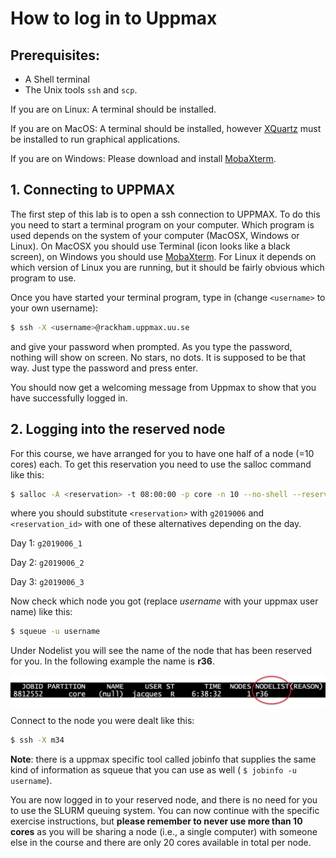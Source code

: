 # How to log in to Uppmax

## Prerequisites:

* A Shell terminal
* The Unix tools `ssh` and `scp`.

If you are on Linux: A terminal should be installed.

If you are on MacOS: A terminal should be installed, however [XQuartz](https://www.xquartz.org/)
must be installed to run graphical applications.

If you are on Windows: Please download and install [MobaXterm](http://mobaxterm.mobatek.net).

## 1. Connecting to UPPMAX

The first step of this lab is to open a ssh connection to UPPMAX. To do this you need
to start a terminal program on your computer. Which program is used depends on the
system of your computer (MacOSX, Windows or Linux). On MacOSX you should use Terminal
(icon looks like a black screen), on Windows you should use
[MobaXterm](http://mobaxterm.mobatek.net). For Linux it depends on which version of
Linux you are running, but it should be fairly obvious which program to use.

Once you have started your terminal program, type in (change `<username>` to your own username):

```bash
$ ssh -X <username>@rackham.uppmax.uu.se
```

and give your password when prompted. As you type the password, nothing will show on
screen. No stars, no dots. It is supposed to be that way. Just type the password and
press enter.

You should now get a welcoming message from Uppmax to show that you have successfully
logged in.

## 2. Logging into the reserved node

For this course, we have arranged for you to have one half of a node (=10 cores) each.
To get this reservation you need to use the salloc command like this:

```bash
$ salloc -A <reservation> -t 08:00:00 -p core -n 10 --no-shell --reservation=<reservation_id> &
```

where you should substitute `<reservation>` with `g2019006` and `<reservation_id>` with one of these
alternatives depending on the day.

Day 1: `g2019006_1`

Day 2: `g2019006_2`

Day 3: `g2019006_3`

Now check which node you got (replace *username* with your uppmax user name) like this:

```bash
$ squeue -u username
```

Under Nodelist you will see the name of the node that has been reserved for you. In the following example the name
is **r36**.  

 <img align="center" src="https://raw.githubusercontent.com/NBISweden/workshop-genome_annotation/master/files/slurm_squeue.png" width="700" />

Connect to the node you were dealt like this:

```bash
$ ssh -X m34
```

**Note**: there is a uppmax specific tool called jobinfo that supplies the same kind of
information as squeue that you can use as well ( `$ jobinfo -u username`).

You are now logged in to your reserved node, and there is no need for you to use the
SLURM queuing system. You can now continue with the specific exercise instructions,
but **please remember to never use more than 10 cores** as you will be sharing a node
(i.e., a single computer) with someone else in the course and there are only 20 cores
available in total per node.
